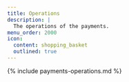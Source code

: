 ```yaml
---
title: Operations
description: |
  The operations of the payments.
menu_order: 2000
icon:
  content: shopping_basket
  outlined: true
---
```


{% include payments-operations.md %}
